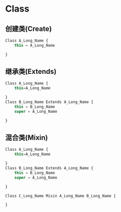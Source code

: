 # Class

## 创建类(Create)

```ts
Class A_Long_Name {
    this = A_Long_Name

}
```

## 继承类(Extends)

```ts
Class A_Long_Name {
    this=A_Long_Name

}
Class B_Long_Name Extends A_Long_Name {
    this = B_Long_Name
    super = A_Long_Name

}
```







## 混合类(Mixin)

```ts
Class A_Long_Name {
    this=A_Long_Name

}
Class B_Long_Name Extends A_Long_Name {
    this = B_Long_Name
    super = A_Long_Name

}

Class C_Long_Name Mixin A_Long_Name B_Long_Name {

}
```

